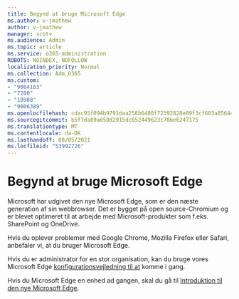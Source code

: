 ```yaml
---
title: Begynd at bruge Microsoft Edge
ms.author: v-jmathew
author: v-jmathew
manager: scotv
ms.audience: Admin
ms.topic: article
ms.service: o365-administration
ROBOTS: NOINDEX, NOFOLLOW
localization_priority: Normal
ms.collection: Adm_O365
ms.custom:
- "9004163"
- "7280"
- "10908"
- "9006389"
ms.openlocfilehash: cdac95f094b9791daa258b6480f72392828e09f3cf603a856446eda7cc6472d4
ms.sourcegitcommit: b5f7da89a650d2915dc652449623c78be6247175
ms.translationtype: MT
ms.contentlocale: da-DK
ms.lasthandoff: 08/05/2021
ms.locfileid: "53992726"
---
```

# <a name="start-using-microsoft-edge"></a>Begynd at bruge Microsoft Edge

Microsoft har udgivet den nye Microsoft Edge, som er den næste generation af sin webbrowser. Det er bygget på open source-Chromium og er blevet optimeret til at arbejde med Microsoft-produkter som f.eks. SharePoint og OneDrive.

Hvis du oplever problemer med Google Chrome, Mozilla Firefox eller Safari, anbefaler vi, at du bruger Microsoft Edge.

Hvis du er administrator for en stor organisation, kan du bruge vores Microsoft Edge [konfigurationsvejledning til at](https://go.microsoft.com/fwlink/?linkid=2142423) komme i gang.

Hvis du Microsoft Edge en enhed ad gangen, skal du gå til [Introduktion til den nye Microsoft Edge](https://go.microsoft.com/fwlink/?linkid=2141049).
